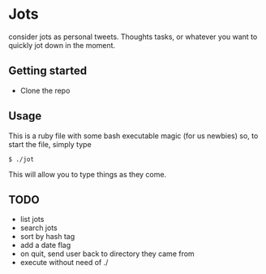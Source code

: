 # Jots
consider jots as personal tweets. Thoughts tasks, or whatever you want to quickly jot down in the moment.

## Getting started

- Clone the repo

## Usage
This is a ruby file with some bash executable magic (for us newbies)
so, to start the file, simply type

    $ ./jot

This will allow you to type things as they come.

## TODO
- list jots
- search jots
- sort by hash tag
- add a date flag
- on quit, send user back to directory they came from
- execute without need of ./

